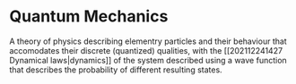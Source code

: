 # Quantum Mechanics

A theory of physics describing elementry particles and their behaviour that accomodates their discrete (quantized) qualities, with the [[202112241427 Dynamical laws|dynamics]] of the system described using a wave function that describes the probability of different resulting states.